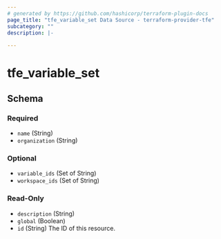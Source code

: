```yaml
---
# generated by https://github.com/hashicorp/terraform-plugin-docs
page_title: "tfe_variable_set Data Source - terraform-provider-tfe"
subcategory: ""
description: |-
  
---
```


# tfe_variable_set





<!-- schema generated by tfplugindocs -->
## Schema

### Required

- `name` (String)
- `organization` (String)

### Optional

- `variable_ids` (Set of String)
- `workspace_ids` (Set of String)

### Read-Only

- `description` (String)
- `global` (Boolean)
- `id` (String) The ID of this resource.

